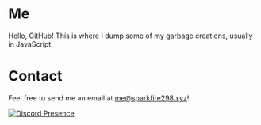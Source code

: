 # Me
Hello, GitHub! This is where I dump some of my garbage creations, usually in JavaScript.

# Contact
Feel free to send me an email at [me@sparkfire298.xyz](mailto:me@sparkfire298.xyz)! 

[![Discord Presence](https://lanyard.cnrad.dev/api/1045917091368271872)](https://spfr.me/status)
